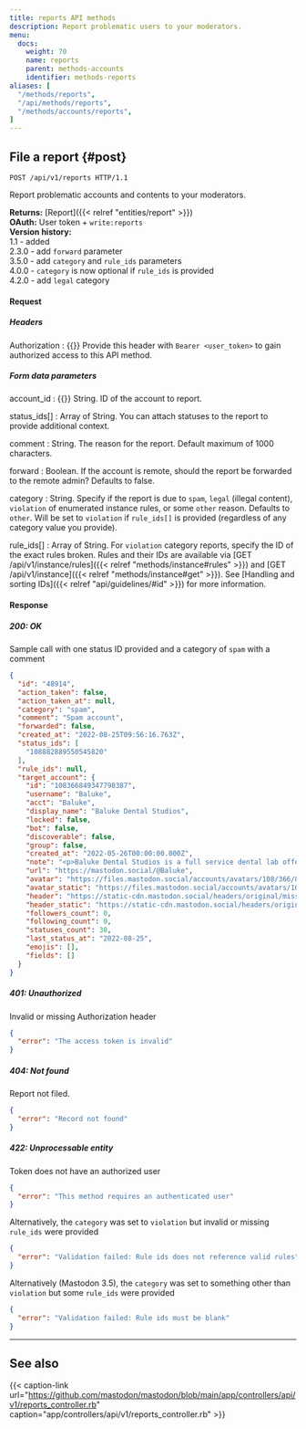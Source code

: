 ```yaml
---
title: reports API methods
description: Report problematic users to your moderators.
menu:
  docs:
    weight: 70
    name: reports
    parent: methods-accounts
    identifier: methods-reports
aliases: [
  "/methods/reports",
  "/api/methods/reports",
  "/methods/accounts/reports",
]
---
```


<style>
#TableOfContents ul ul ul {display: none}
</style>

## File a report {#post}

```http
POST /api/v1/reports HTTP/1.1
```

Report problematic accounts and contents to your moderators.

**Returns:** [Report]({{< relref "entities/report" >}})\
**OAuth:** User token + `write:reports`\
**Version history:**\
1.1 - added\
2.3.0 - add `forward` parameter\
3.5.0 - add `category` and `rule_ids` parameters\
4.0.0 - `category` is now optional if `rule_ids` is provided\
4.2.0 - add `legal` category

#### Request
##### Headers

Authorization
: {{<required>}} Provide this header with `Bearer <user_token>` to gain authorized access to this API method.

##### Form data parameters

account_id
: {{<required>}} String. ID of the account to report.

status_ids[]
: Array of String. You can attach statuses to the report to provide additional context.

comment
: String. The reason for the report. Default maximum of 1000 characters.

forward
: Boolean. If the account is remote, should the report be forwarded to the remote admin? Defaults to false.

category
: String. Specify if the report is due to `spam`, `legal` (illegal content), `violation` of enumerated instance rules, or some `other` reason. Defaults to `other`. Will be set to `violation` if `rule_ids[]` is provided (regardless of any category value you provide).

rule_ids[]
: Array of String. For `violation` category reports, specify the ID of the exact rules broken. Rules and their IDs are available via [GET /api/v1/instance/rules]({{< relref "methods/instance#rules" >}}) and [GET /api/v1/instance]({{< relref "methods/instance#get" >}}). See [Handling and sorting IDs]({{< relref "api/guidelines/#id" >}}) for more information.

#### Response
##### 200: OK

Sample call with one status ID provided and a category of `spam` with a comment

```json
{
  "id": "48914",
  "action_taken": false,
  "action_taken_at": null,
  "category": "spam",
  "comment": "Spam account",
  "forwarded": false,
  "created_at": "2022-08-25T09:56:16.763Z",
  "status_ids": [
    "108882889550545820"
  ],
  "rule_ids": null,
  "target_account": {
    "id": "108366849347798387",
    "username": "Baluke",
    "acct": "Baluke",
    "display_name": "Baluke Dental Studios",
    "locked": false,
    "bot": false,
    "discoverable": false,
    "group": false,
    "created_at": "2022-05-26T00:00:00.000Z",
    "note": "<p>Baluke Dental Studios is a full service dental lab offering fabrication, staining, and digital services. Advanced technologies and a meticulous process ensure reduced chair time, lower costs, and better patient outcomes with beautiful smiles. Talk to a representative today.</p><p><a href=\"https://baluke.com/\" target=\"_blank\" rel=\"nofollow noopener noreferrer\"><span class=\"invisible\">https://</span><span class=\"\">baluke.com/</span><span class=\"invisible\"></span></a></p>",
    "url": "https://mastodon.social/@Baluke",
    "avatar": "https://files.mastodon.social/accounts/avatars/108/366/849/347/798/387/original/dbcfe99ed5def0f4.png",
    "avatar_static": "https://files.mastodon.social/accounts/avatars/108/366/849/347/798/387/original/dbcfe99ed5def0f4.png",
    "header": "https://static-cdn.mastodon.social/headers/original/missing.png",
    "header_static": "https://static-cdn.mastodon.social/headers/original/missing.png",
    "followers_count": 0,
    "following_count": 0,
    "statuses_count": 38,
    "last_status_at": "2022-08-25",
    "emojis": [],
    "fields": []
  }
}
```

##### 401: Unauthorized

Invalid or missing Authorization header

```json
{
  "error": "The access token is invalid"
}
```

##### 404: Not found

Report not filed.

```json
{
  "error": "Record not found"
}
```

##### 422: Unprocessable entity

Token does not have an authorized user

```json
{
  "error": "This method requires an authenticated user"
}
```

Alternatively, the `category` was set to `violation` but invalid or missing `rule_ids` were provided

```json
{
  "error": "Validation failed: Rule ids does not reference valid rules"
}
```

Alternatively (Mastodon 3.5), the `category` was set to something other than `violation` but some `rule_ids` were provided

```json
{
  "error": "Validation failed: Rule ids must be blank"
}
```

---

## See also

{{< caption-link url="https://github.com/mastodon/mastodon/blob/main/app/controllers/api/v1/reports_controller.rb" caption="app/controllers/api/v1/reports_controller.rb" >}}
